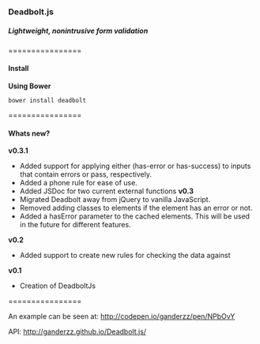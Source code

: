 ### Deadbolt.js
##### Lightweight, nonintrusive form validation
================

#### Install
**Using Bower**
```
bower install deadbolt
```

================

#### Whats new?
**v0.3.1**
* Added support for applying either (has-error or has-success) to inputs that contain errors or pass, respectively.
* Added a phone rule for ease of use.
* Added JSDoc for two current external functions
**v0.3** 
* Migrated Deadbolt away from jQuery to vanilla JavaScript. 
* Removed adding classes to elements if the element has an error or not.
* Added a hasError parameter to the cached elements. This will be used in the future for different features.

**v0.2**

* Added support to create new rules for checking the data against

**v0.1** 
* Creation of DeadboltJs

================

An example can be seen at: http://codepen.io/ganderzz/pen/NPbOvY

API: http://ganderzz.github.io/Deadbolt.js/
